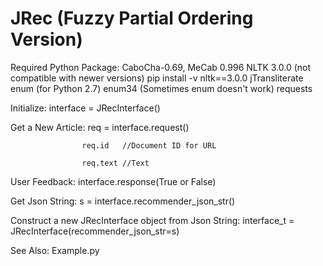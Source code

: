 # JRec (Fuzzy Partial Ordering Version)

Required Python Package:
CaboCha-0.69, MeCab 0.996 
NLTK 3.0.0 (not compatible with newer versions)   pip install -v nltk==3.0.0
jTransliterate
enum (for Python 2.7)
enum34 (Sometimes enum doesn't work)
requests


Initialize: interface = JRecInterface()

Get a New Article:  req = interface.request()

                    req.id   //Document ID for URL
                    
                    req.text //Text
                    
User Feedback:      interface.response(True or False)

Get Json String:    s = interface.recommender_json_str()

Construct a new JRecInterface object from Json String:
                    interface_t = JRecInterface(recommender_json_str=s)

See Also: Example.py
